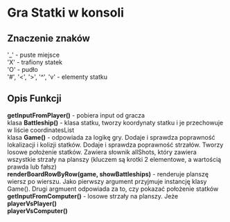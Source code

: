 # Gra Statki w konsoli

## Znaczenie znaków
'_' - puste miejsce  
'X' - trafiony statek  
'O' - pudło  
'#', '<', '>', '^', 'v' - elementy statku  

## Opis Funkcji

<b>getInputFromPlayer()</b> - pobiera input od gracza  
klasa <b>Battleship()</b> - klasa statku, tworzy koordynaty statku i je przechowuje w liście coordinatesList  
klasa <b>Game()</b> - odpowiada za logikę gry. Dodaje i sprawdza poprawność lokalizacji i kolizji statków. Dodaje i sprawdza poprawność strzałów. Tworzy losowe położenie statków. Zawiera słownik allShots, który zawiera wszystkie strzały na planszy (kluczem są krotki 2 elementowe, a wartością prawda lub fałsz)  
<b>renderBoardRowByRow(game, showBattleships)</b> - renderuje planszę wiersz po wierszu. Jako pierwszy argument przyjmuje instancję klasy Game(). Drugi argmuent odpowiada za to, czy pokazać położenie statków  
<b>getInputFromComputer()</b> - losowe strzały na planszy. Jeże  
<b>playerVsPlayer()</b>  
<b>playerVsComputer()</b> 
